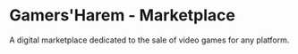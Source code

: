 # Gamers'Harem - Marketplace
A digital marketplace dedicated to the sale of video games for any platform.
